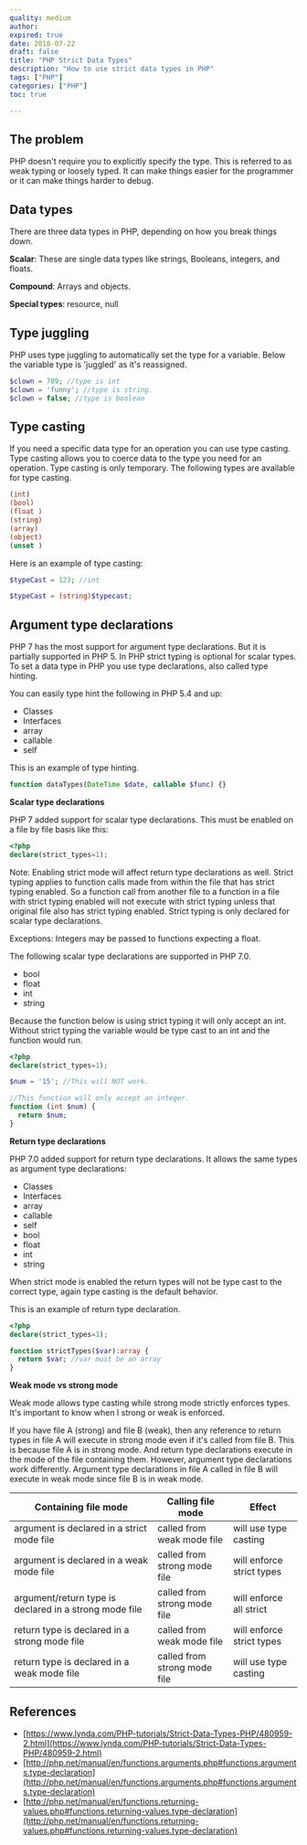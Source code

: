```yaml
---
quality: medium
author:
expired: true
date: 2018-07-22
draft: false
title: "PHP Strict Data Types"
description: "How to use strict data types in PHP"
tags: ["PHP"]
categories: ["PHP"]
toc: true

---
```


## The problem

PHP doesn't require you to explicitly specify the type. This is referred to as weak typing or loosely typed. It can make things easier for the programmer or it can make things harder to debug. 

## Data types

There are three data types in PHP, depending on how you break things down.

**Scalar**: These are single data types like strings, Booleans, integers, and floats. 

**Compound**: Arrays and objects. 

**Special types**: resource, null 

## Type juggling 

PHP uses type juggling to automatically set the type for a variable. Below the variable type is 'juggled' as it's reassigned. 

```php
$clown = 789; //type is int
$clown = 'funny'; //type is string.
$clown = false; //type is boolean
```

## Type casting

If you need a specific data type for an operation you can use type casting. Type casting allows you to coerce data to the type you need for an operation. Type casting is only temporary. The following types are available for type casting. 

```php
(int)
(bool)
(float )
(string)
(array)
(object)
(unset )
```

Here is an example of type casting: 

```php
$typeCast = 123; //int

$typeCast = (string)$typecast;

```

## Argument type declarations

PHP 7 has the most support for argument type declarations. But it is partially supported in PHP 5. In PHP strict typing is optional for scalar types. To set a data type in PHP you use type declarations, also called type hinting. 

You can easily type hint the following in PHP 5.4 and up: 

- Classes 
- Interfaces 
- array
- callable 
- self

This is an example of type hinting.

```php
function dataTypes(DateTime $date, callable $func) {}
```

**Scalar type declarations**

PHP 7 added support for scalar type declarations. This must be enabled on a file by file basis like this:

```php
<?php 
declare(strict_types=1);
```

Note: Enabling strict mode will affect return type declarations as well. Strict typing applies to function calls made from within the file that has strict typing enabled. So a function call from another file to a function in a file with strict typing enabled will not execute with strict typing unless that original file also has strict typing enabled. Strict typing is only declared for scalar type declarations. 

Exceptions: Integers may be passed to functions expecting a float. 

The following scalar type declarations are supported in PHP 7.0.

- bool 
- float
- int
- string 

Because the function below is using strict typing it will only accept an int. Without strict typing the variable would be type cast to an int and the function would run. 

```php
<?php 
declare(strict_types=1);

$num = '15'; //This will NOT work.

//This function will only accept an integer.
function (int $num) {
  return $num;
}
```

**Return type declarations** 

PHP 7.0 added support for return type declarations. It allows the same types as argument type declarations: 

- Classes 
- Interfaces 
- array
- callable 
- self
- bool 
- float
- int
- string 

When strict mode is enabled the return types will not be type cast to the correct type, again type casting is the default behavior. 

This is an example of return type declaration. 

```php
<?php 
declare(strict_types=1);

function strictTypes($var):array {
  return $var; //var must be an array
}
```

**Weak mode vs strong mode**

Weak mode allows type casting while strong mode strictly enforces types. It's important to know when I strong or weak is enforced. 

If you have file A (strong) and file B (weak), then any reference to return types in file A will execute in strong mode even if it's called from file B. This is because file A is in strong mode. And return type declarations execute in the mode of the file containing them.  However, argument type declarations work differently. Argument type declarations in file A called in file B will execute in weak mode since file B is in weak mode. 


| Containing file mode                     | Calling file mode            | Effect                    |
| ---------------------------------------- | ---------------------------- | ------------------------- |
| argument is declared in a strict mode file | called from weak mode file   | will use type casting     |
| argument is declared in a weak mode file | called from strong mode file | will enforce strict types |
| argument/return type is declared in a strong mode file | called from strong mode file | will enforce all strict   |
| return type is declared in a strong mode file | called from weak mode file   | will enforce strict types |
| return type is declared in a weak mode file | called from strong mode file | will use type casting     |

## References 

- [https://www.lynda.com/PHP-tutorials/Strict-Data-Types-PHP/480959-2.html](https://www.lynda.com/PHP-tutorials/Strict-Data-Types-PHP/480959-2.html)
- [http://php.net/manual/en/functions.arguments.php#functions.arguments.type-declaration](http://php.net/manual/en/functions.arguments.php#functions.arguments.type-declaration)
- [http://php.net/manual/en/functions.returning-values.php#functions.returning-values.type-declaration](http://php.net/manual/en/functions.returning-values.php#functions.returning-values.type-declaration)

